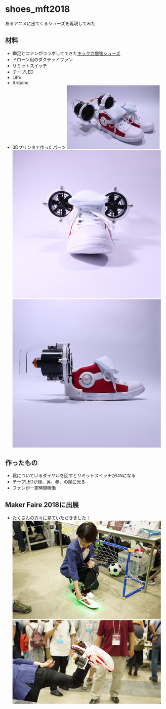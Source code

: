 # shoes_mft2018
あるアニメに出てくるシューズを再現してみた

## 材料
- 瞬足とコナンがコラボしてできた[キック力増強シューズ](http://www.chugai-contents.jp/p/conan.html)
- ドローン用のダクテッドファン
- リミットスイッチ
- テープLED
- LiPo
- Arduino
- 3Dプリンタで作ったパーツ
![シューズ](img/shoes.jpg)
![シューズ](img/shoes_front.jpg)
![シューズ](img/shoes_side.jpg)

## 作ったもの
- 靴についているダイヤルを回すとリミットスイッチがONになる
- テープLEDが緑、黄、赤、の順に光る
- ファンが一定時間稼働

## Maker Faire 2018に出展
- たくさんの方々に見ていただきました！
![MFT2018_1](img/mft_1.JPG)
![MFT2018_2](img/mft_2.JPG)
